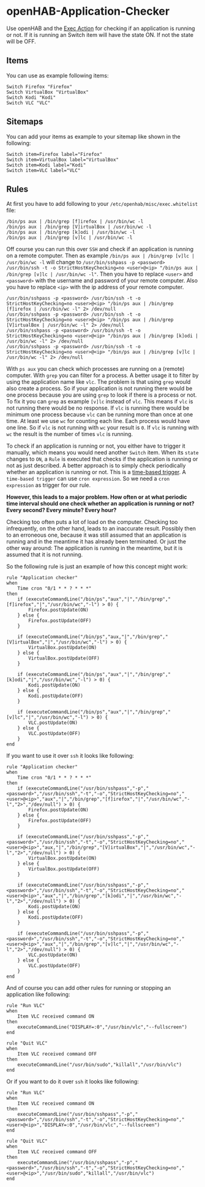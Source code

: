 # openHAB-Application-Checker
Use openHAB and the [Exec Action](https://www.openhab.org/docs/configuration/actions.html#exec-actions) for checking if an application is running or not. If it is running an Switch item will have the state ON. If not the state will be OFF.

## Items

You can use as example following items:

```
Switch Firefox "Firefox"
Switch VirtualBox "VirtualBox"
Switch Kodi "Kodi"
Switch VLC "VLC"
```

## Sitemaps

You can add your items as example to your sitemap like shown in the following:

```
Switch item=Firefox label="Firefox"
Switch item=VirtualBox label="VirtualBox"
Switch item=Kodi label="Kodi"
Switch item=VLC label="VLC"
```

## Rules

At first you have to add following to your `/etc/openhab/misc/exec.whitelist` file:

```
/bin/ps aux | /bin/grep [f]irefox | /usr/bin/wc -l
/bin/ps aux | /bin/grep [V]irtualBox | /usr/bin/wc -l
/bin/ps aux | /bin/grep [k]odi | /usr/bin/wc -l
/bin/ps aux | /bin/grep [v]lc | /usr/bin/wc -l
```

Off course you can run this over `SSH` and check if an application is running on a remote computer. Then as example `/bin/ps aux | /bin/grep [v]lc | /usr/bin/wc -l` will change to `/usr/bin/sshpass -p <password> /usr/bin/ssh -t -o StrictHostKeyChecking=no <user>@<ip> "/bin/ps aux | /bin/grep [v]lc | /usr/bin/wc -l"`. Then you have to replace `<user>` and `<password>` with the username and password of your remote computer. Also you have to replace `<ip>` with the ip address of your remote computer.

```
/usr/bin/sshpass -p <password> /usr/bin/ssh -t -o StrictHostKeyChecking=no <user>@<ip> "/bin/ps aux | /bin/grep [f]irefox | /usr/bin/wc -l" 2> /dev/null
/usr/bin/sshpass -p <password> /usr/bin/ssh -t -o StrictHostKeyChecking=no <user>@<ip> "/bin/ps aux | /bin/grep [V]irtualBox | /usr/bin/wc -l" 2> /dev/null
/usr/bin/sshpass -p <password> /usr/bin/ssh -t -o StrictHostKeyChecking=no <user>@<ip> "/bin/ps aux | /bin/grep [k]odi | /usr/bin/wc -l" 2> /dev/null
/usr/bin/sshpass -p <password> /usr/bin/ssh -t -o StrictHostKeyChecking=no <user>@<ip> "/bin/ps aux | /bin/grep [v]lc | /usr/bin/wc -l" 2> /dev/null
```

With `ps aux` you can check which processes are running on a (remote) computer. With `grep` you can filter for a process. A better usage it to filter by using the application name like `vlc`. The problem is that using `grep` would also create a process. So if your application is not running there would be one process because you are using `grep` to look if there is a process or not. To fix it you can `grep` as example `[v]lc` instead of `vlc`. This means if `vlc` is not running there would be no response. If `vlc` is running there would be minimum one process because `vlc` can be running more than once at one time. At least we use `wc` for counting each line. Each process would have one line. So if `vlc` is not running with `wc` your result is `0`. If `vlc` is running with `wc` the result is the number of times `vlc` is running.

To check if an application is running or not, you either have to trigger it manually, which means you would need another `Switch` item. When its `state` changes to `ON`, a `Rule` is executed that checks if the application is running or not as just described. A better approach is to simply check periodically whether an application is running or not. This is a [time-based trigger](https://www.openhab.org/docs/configuration/rules-dsl.html#time-based-triggers). A `time-based trigger` can use `cron expression`. So we need a `cron expression` as trigger for our rule.

**However, this leads to a major problem. How often or at what periodic time interval should one check whether an application is running or not? Every second? Every minute? Every hour?**

Checking too often puts a lot of load on the computer. Checking too infrequently, on the other hand, leads to an inaccurate result. Possibly then to an erroneous one, because it was still assumed that an application is running and in the meantime it has already been terminated. Or just the other way around: The application is running in the meantime, but it is assumed that it is not running.

So the following rule is just an example of how this concept might work:

```
rule "Application checker"
when
    Time cron "0/1 * * ? * * *"
then
    if (executeCommandLine("/bin/ps","aux","|","/bin/grep","[f]irefox","|","/usr/bin/wc","-l") > 0) {
        Firefox.postUpdate(ON)
    } else {
        Firefox.postUpdate(OFF)
    }
    
    if (executeCommandLine("/bin/ps","aux,"|","/bin/grep","[V]irtualBox","|","/usr/bin/wc","-l") > 0) {
        VirtualBox.postUpdate(ON)
    } else {
        VirtualBox.postUpdate(OFF)
    }
    
    if (executeCommandLine("/bin/ps","aux","|","/bin/grep","[k]odi","|","/usr/bin/wc","-l") > 0) {
        Kodi.postUpdate(ON)
    } else {
        Kodi.postUpdate(OFF)
    }
    
    if (executeCommandLine("/bin/ps","aux","|","/bin/grep","[v]lc","|","/usr/bin/wc","-l") > 0) {
        VLC.postUpdate(ON)
    } else {
        VLC.postUpdate(OFF)
    }
end
```

If you want to use it over `ssh` it looks like following:

```
rule "Application checker"
when
    Time cron "0/1 * * ? * * *"
then
    if (executeCommandLine("/usr/bin/sshpass","-p","<password>","/usr/bin/ssh","-t","-o","StrictHostKeyChecking=no","<user>@<ip>","aux","|","/bin/grep","[f]irefox","|","/usr/bin/wc","-l","2>","/dev/null") > 0) {
        Firefox.postUpdate(ON)
    } else {
        Firefox.postUpdate(OFF)
    }
    
    if (executeCommandLine("/usr/bin/sshpass","-p","<password>","/usr/bin/ssh","-t","-o","StrictHostKeyChecking=no","<user>@<ip>","aux,"|","/bin/grep","[V]irtualBox","|","/usr/bin/wc","-l","2>","/dev/null") > 0) {
        VirtualBox.postUpdate(ON)
    } else {
        VirtualBox.postUpdate(OFF)
    }
    
    if (executeCommandLine("/usr/bin/sshpass","-p","<password>","/usr/bin/ssh","-t","-o","StrictHostKeyChecking=no","<user>@<ip>","aux","|","/bin/grep","[k]odi","|","/usr/bin/wc","-l","2>","/dev/null") > 0) {
        Kodi.postUpdate(ON)
    } else {
        Kodi.postUpdate(OFF)
    }
    
    if (executeCommandLine("/usr/bin/sshpass","-p","<password>","/usr/bin/ssh","-t","-o","StrictHostKeyChecking=no","<user>@<ip>","aux","|","/bin/grep","[v]lc","|","/usr/bin/wc","-l","2>","/dev/null") > 0) {
        VLC.postUpdate(ON)
    } else {
        VLC.postUpdate(OFF)
    }
end
```

And of course you can add other rules for running or stopping an application like following:

```
rule "Run VLC"
when
    Item VLC received command ON
then
    executeCommandLine("DISPLAY=:0","/usr/bin/vlc","--fullscreen")
end

rule "Quit VLC"
when
    Item VLC received command OFF
then
    executeCommandLine("/usr/bin/sudo","killall","/usr/bin/vlc")
end
```


Or if you want to do it over `ssh` it looks like following:

```
rule "Run VLC"
when
    Item VLC received command ON
then
    executeCommandLine("/usr/bin/sshpass","-p","<password>","/usr/bin/ssh","-t","-o","StrictHostKeyChecking=no","<user>@<ip>","DISPLAY=:0","/usr/bin/vlc","--fullscreen")
end

rule "Quit VLC"
when
    Item VLC received command OFF
then
    executeCommandLine("/usr/bin/sshpass","-p","<password>","/usr/bin/ssh","-t","-o","StrictHostKeyChecking=no","<user>@<ip>","/usr/bin/sudo","killall","/usr/bin/vlc")
end
```
